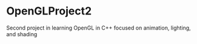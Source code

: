 # OpenGLProject2
Second project in learning OpenGL in C++ focused on animation, lighting, and shading
